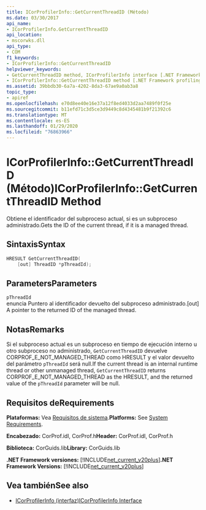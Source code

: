 ```yaml
---
title: ICorProfilerInfo::GetCurrentThreadID (Método)
ms.date: 03/30/2017
api_name:
- ICorProfilerInfo.GetCurrentThreadID
api_location:
- mscorwks.dll
api_type:
- COM
f1_keywords:
- ICorProfilerInfo::GetCurrentThreadID
helpviewer_keywords:
- GetCurrentThreadID method, ICorProfilerInfo interface [.NET Framework profiling]
- ICorProfilerInfo::GetCurrentThreadID method [.NET Framework profiling]
ms.assetid: 39bbdb30-6a7a-4202-8da3-67ae9a0ab3a8
topic_type:
- apiref
ms.openlocfilehash: e70d8ee40e16e37a12f8ed4033d2aa7489f0f25e
ms.sourcegitcommit: b11efd71c3d5ce3d9449c8d4345481b9f21392c6
ms.translationtype: MT
ms.contentlocale: es-ES
ms.lasthandoff: 01/29/2020
ms.locfileid: "76863966"
---
```

# <a name="icorprofilerinfogetcurrentthreadid-method"></a><span data-ttu-id="ce741-102">ICorProfilerInfo::GetCurrentThreadID (Método)</span><span class="sxs-lookup"><span data-stu-id="ce741-102">ICorProfilerInfo::GetCurrentThreadID Method</span></span>
<span data-ttu-id="ce741-103">Obtiene el identificador del subproceso actual, si es un subproceso administrado.</span><span class="sxs-lookup"><span data-stu-id="ce741-103">Gets the ID of the current thread, if it is a managed thread.</span></span>  
  
## <a name="syntax"></a><span data-ttu-id="ce741-104">Sintaxis</span><span class="sxs-lookup"><span data-stu-id="ce741-104">Syntax</span></span>  
  
```cpp  
HRESULT GetCurrentThreadID(  
    [out] ThreadID *pThreadId);  
```  
  
## <a name="parameters"></a><span data-ttu-id="ce741-105">Parameters</span><span class="sxs-lookup"><span data-stu-id="ce741-105">Parameters</span></span>  
 `pThreadId`  
 <span data-ttu-id="ce741-106">enuncia Puntero al identificador devuelto del subproceso administrado.</span><span class="sxs-lookup"><span data-stu-id="ce741-106">[out] A pointer to the returned ID of the managed thread.</span></span>  
  
## <a name="remarks"></a><span data-ttu-id="ce741-107">Notas</span><span class="sxs-lookup"><span data-stu-id="ce741-107">Remarks</span></span>  
 <span data-ttu-id="ce741-108">Si el subproceso actual es un subproceso en tiempo de ejecución interno u otro subproceso no administrado, `GetCurrentThreadID` devuelve CORPROF_E_NOT_MANAGED_THREAD como HRESULT y el valor devuelto del parámetro `pThreadId` será null.</span><span class="sxs-lookup"><span data-stu-id="ce741-108">If the current thread is an internal runtime thread or other unmanaged thread, `GetCurrentThreadID` returns CORPROF_E_NOT_MANAGED_THREAD as the HRESULT, and the returned value of the `pThreadId` parameter will be null.</span></span>  
  
## <a name="requirements"></a><span data-ttu-id="ce741-109">Requisitos de</span><span class="sxs-lookup"><span data-stu-id="ce741-109">Requirements</span></span>  
 <span data-ttu-id="ce741-110">**Plataformas:** Vea [Requisitos de sistema](../../../../docs/framework/get-started/system-requirements.md).</span><span class="sxs-lookup"><span data-stu-id="ce741-110">**Platforms:** See [System Requirements](../../../../docs/framework/get-started/system-requirements.md).</span></span>  
  
 <span data-ttu-id="ce741-111">**Encabezado:** CorProf.idl, CorProf.h</span><span class="sxs-lookup"><span data-stu-id="ce741-111">**Header:** CorProf.idl, CorProf.h</span></span>  
  
 <span data-ttu-id="ce741-112">**Biblioteca:** CorGuids.lib</span><span class="sxs-lookup"><span data-stu-id="ce741-112">**Library:** CorGuids.lib</span></span>  
  
 <span data-ttu-id="ce741-113">**.NET Framework versiones:** [!INCLUDE[net_current_v20plus](../../../../includes/net-current-v20plus-md.md)]</span><span class="sxs-lookup"><span data-stu-id="ce741-113">**.NET Framework Versions:** [!INCLUDE[net_current_v20plus](../../../../includes/net-current-v20plus-md.md)]</span></span>  
  
## <a name="see-also"></a><span data-ttu-id="ce741-114">Vea también</span><span class="sxs-lookup"><span data-stu-id="ce741-114">See also</span></span>

- [<span data-ttu-id="ce741-115">ICorProfilerInfo (interfaz)</span><span class="sxs-lookup"><span data-stu-id="ce741-115">ICorProfilerInfo Interface</span></span>](icorprofilerinfo-interface.md)
